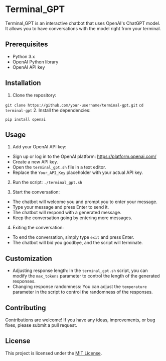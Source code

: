# Terminal_GPT

Terminal_GPT is an interactive chatbot that uses OpenAI's ChatGPT model. It allows you to have conversations with the model right from your terminal.

## Prerequisites
- Python 3.x
- OpenAI Python library
- OpenAI API key

## Installation
1. Clone the repository:

```git clone https://github.com/your-username/terminal-gpt.git```
```cd terminal-gpt```
2. Install the dependencies:

```pip install openai```

## Usage
1. Add your OpenAI API key:
- Sign up or log in to the OpenAI platform: https://platform.openai.com/
- Create a new API key.
- Open the `terminal_gpt.sh` file in a text editor.
- Replace the `Your_API_Key` placeholder with your actual API key.

2. Run the script:
```./terminal_gpt.sh```

3. Start the conversation:
- The chatbot will welcome you and prompt you to enter your message.
- Type your message and press Enter to send it.
- The chatbot will respond with a generated message.
- Keep the conversation going by entering more messages.

4. Exiting the conversation:
- To end the conversation, simply type `exit` and press Enter.
- The chatbot will bid you goodbye, and the script will terminate.

## Customization
- Adjusting response length: In the `terminal_gpt.sh` script, you can modify the `max_tokens` parameter to control the length of the generated responses.
- Changing response randomness: You can adjust the `temperature` parameter in the script to control the randomness of the responses.

## Contributing
Contributions are welcome! If you have any ideas, improvements, or bug fixes, please submit a pull request.

## License
This project is licensed under the [MIT License](LICENSE).



